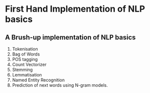 # First Hand Implementation of NLP basics

## A Brush-up implementation of NLP basics
1. Tokenisation
2. Bag of Words
3. POS tagging
4. Count Vectorizer
5. Stemming
6. Lemmatisation
7. Named Entity Recognition
8. Prediction of next words using N-gram models.
